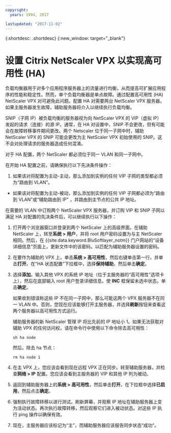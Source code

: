 ```yaml
---
copyright:
  years: 1994, 2017

lastupdated: "2017-11-02"
---
```


{:shortdesc: .shortdesc}
{:new_window: target="_blank"}

# 设置 Citrix NetScaler VPX 以实现高可用性 (HA)

负载均衡器用于对多个应用程序服务器上的流量进行均衡，从而提高可扩展应用程序的性能和稳定性。然而，单个负载均衡器是单点故障。通过配置高可用性 (HA) NetScaler VPX 对可避免此问题。配置 HA 对需要两台 NetScaler VPX 服务器。如果主服务器发生故障，辅助服务器将介入以继续执行负载均衡。 

SNIP（子网 IP）被负载均衡的服务器视为向 NetScaler VPX 的 VIP（虚拟 IP）发起的请求（连接）的源 IP。通常，在 HA 对设置中，SNIP 不会更改，但有可能会在故障转移事件期间更改。两个 Netscaler 位于同一子网中时，辅助 NetScaler VPX 的 SNIP 可能会更改为主 NetScaler VPX 初始使用的 SNIP。这不会对处理请求的服务器造成任何混淆。

对于 HA 配置，两个 NetScaler 都必须位于同一 VLAN 和同一子网中。

在开始 HA 配置之前，请确保执行以下先决条件操作：

1. 如果该对将配置为主动-主动，那么添加到实例的任何 VIP 子网的类型都必须为“路由到 VLAN”。
* 如果该对将配置为主动-被动，那么添加到实例的任何 VIP 子网都必须为“路由到 VLAN”或“辅助路由到 IP" ，并路由到主节点的公共 IP 地址。

在需要的 VLAN 中订购两个 NetScaler VPX 服务器，并订购 VIP 和 SNIP 子网以满足 HA 对配置的先决条件后，可以继续执行以下操作：

1. 打开两个浏览器窗口并登录到两个 NetScaler 上的高级界面。在辅助 NetScaler 上，转至**系统 > 用户**，并将 root 用户密码设置为与主 NetScaler 相同。然后，在 {{site.data.keyword.BluSoftlayer_notm}} 门户网站的“设备详细信息”页面上，更新文件中的该密码，以匹配为辅助服务器设置的密码。

2. 在要作为辅助的 VPX 上，单击**系统 > 高可用性**，然后右键单击第一行，并单击**打开**。在“HA 状态配置”下拉框中，选择**保持辅助**，然后单击**确定**。

3. 选择**添加**。输入其他 VPX 的系统 IP 地址（位于主服务器的“高可用性”选项卡上），然后在底部输入 root 用户登录详细信息。使 **INC** 框保留未选中状态。单击**确定**。 
	
	如果收到错误称这些 IP 不在同一子网中，那么可能这两个 VPX 服务器不在同一 VLAN 中。否则，您现在应该能够打开主服务器，并选择**刷新**按钮来查看这两个服务器以高可用性方式运行。 

	辅助服务器的新 NetScaler 管理 IP 将比先前的 IP 地址小 1。如果无法获取对辅助 VPX 的任何访问权，请在命令行中使用以下命令除去高可用性：

	`sh ha node`

	然后，除去 ha 节点：
	
	`rm ha node 1`

4. 在主 VPX 上，您应该会看到现在远程 VPX 正在同步。转至辅助服务器，并检查**网络 > IP** 配置。您应该会看到主服务器的 VIP 和其他 IP 列为被动。

6. 返回到辅助服务器上的**系统 > 高可用性**，然后单击**打开**。在下拉框中选择**已启用**，然后点击**确定**。

7. 强制执行故障转移以进行测试。刷新屏幕，并观察 IP 地址在辅助服务器上变为活动状态。再次执行故障转移，然后观察它们进入被动状态。对这些 IP 执行 ping 操作以确保有效。

8. 现在，主服务器应该标记为“主”，而辅助服务器应该报告同步状态“成功”。
